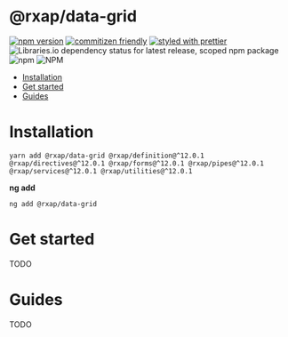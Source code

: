 @rxap/data-grid
======

[![npm version](https://img.shields.io/npm/v/@rxap/data-grid?style=flat-square)](https://www.npmjs.com/package/@rxap/data-grid)
[![commitizen friendly](https://img.shields.io/badge/commitizen-friendly-brightgreen.svg?style=flat-square)](https://commitizen.github.io/cz-cli/)
[![styled with prettier](https://img.shields.io/badge/styled_with-prettier-ff69b4.svg?style=flat-square)](https://github.com/prettier/prettier)
![Libraries.io dependency status for latest release, scoped npm package](https://img.shields.io/librariesio/release/npm/@rxap/data-grid)
![npm](https://img.shields.io/npm/dm/@rxap/data-grid)
![NPM](https://img.shields.io/npm/l/@rxap/data-grid)

>

- [Installation](#installation)
- [Get started](#get-started)
- [Guides](#guides)

# Installation

```
yarn add @rxap/data-grid @rxap/definition@^12.0.1 @rxap/directives@^12.0.1 @rxap/forms@^12.0.1 @rxap/pipes@^12.0.1 @rxap/services@^12.0.1 @rxap/utilities@^12.0.1 
```

**ng add**

```
ng add @rxap/data-grid
```

# Get started

TODO

# Guides

TODO


